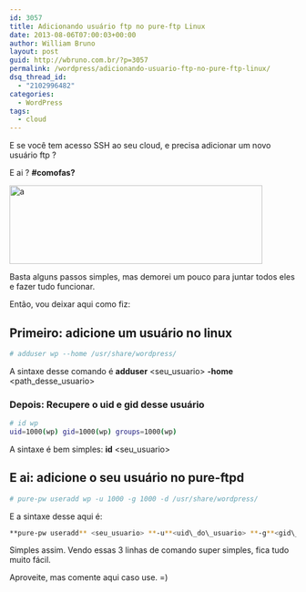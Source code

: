 ```yaml
---
id: 3057
title: Adicionando usuário ftp no pure-ftp Linux
date: 2013-08-06T07:00:03+00:00
author: William Bruno
layout: post
guid: http://wbruno.com.br/?p=3057
permalink: /wordpress/adicionando-usuario-ftp-no-pure-ftp-linux/
dsq_thread_id:
  - "2102996482"
categories:
  - WordPress
tags:
  - cloud
---
```

E se você tem acesso SSH ao seu cloud, e precisa adicionar um novo usuário ftp ?

E ai ? **#comofas?**

[<img src="/wp-content/uploads/2013/08/a.png" alt="a" width="444" height="138" class="aligncenter size-full wp-image-3059" srcset="/wp-content/uploads/2013/08/a.png 444w, /wp-content/uploads/2013/08/a-300x93.png 300w" sizes="(max-width: 444px) 100vw, 444px" />](/wp-content/uploads/2013/08/a.png)

<!--more-->

Basta alguns passos simples, mas demorei um pouco para juntar todos eles e fazer tudo funcionar.

Então, vou deixar aqui como fiz:

## Primeiro: adicione um usuário no linux

``` bash
# adduser wp --home /usr/share/wordpress/
```

A sintaxe desse comando é **adduser** <seu_usuario> **-home** <path\_desse\_usuario>

### Depois: Recupere o uid e gid desse usuário

``` bash
# id wp
uid=1000(wp) gid=1000(wp) groups=1000(wp)
```

A sintaxe é bem simples: **id** <seu_usuario>

## E ai: adicione o seu usuário no pure-ftpd

``` bash
# pure-pw useradd wp -u 1000 -g 1000 -d /usr/share/wordpress/
```

E a sintaxe desse aqui é:

``` bash
**pure-pw useradd** <seu_usuario> **-u**<uid\_do\_usuario> **-g**<gid\_do\_usuario> **-d** <path\_raiz\_que\_o\_usuario\_tera\_acesso>
```

Simples assim. Vendo essas 3 linhas de comando super simples, fica tudo muito fácil.

Aproveite, mas comente aqui caso use. =)
